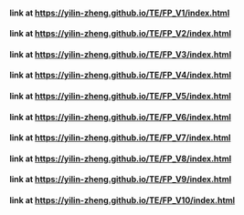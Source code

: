 #### link at https://yilin-zheng.github.io/TE/FP_V1/index.html

#### link at https://yilin-zheng.github.io/TE/FP_V2/index.html

#### link at https://yilin-zheng.github.io/TE/FP_V3/index.html

#### link at https://yilin-zheng.github.io/TE/FP_V4/index.html

#### link at https://yilin-zheng.github.io/TE/FP_V5/index.html

#### link at https://yilin-zheng.github.io/TE/FP_V6/index.html

#### link at https://yilin-zheng.github.io/TE/FP_V7/index.html

#### link at https://yilin-zheng.github.io/TE/FP_V8/index.html

#### link at https://yilin-zheng.github.io/TE/FP_V9/index.html

#### link at https://yilin-zheng.github.io/TE/FP_V10/index.html
